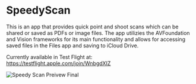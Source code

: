 # SpeedyScan
This is an app that provides quick point and shoot scans which can be shared or saved as PDFs or image files. The app utilizies the AVFoundation and Vision frameworks for its main functionality and allows for accessing saved files in the Files app and saving to iCloud Drive.

Currently available in Test Flight at: https://testflight.apple.com/join/WnbgdXIZ

![Speedy Scan Preivew Final](https://user-images.githubusercontent.com/65503160/134286633-361adf0e-0f0d-4d4b-bc4f-472e76ee348b.gif)

